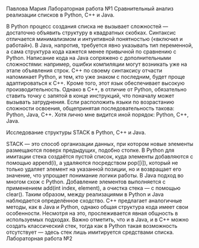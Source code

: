 Павлова Мария 
Лабораторная работа №1
Сравнительный анализ реализации списков в Python, C++ и Java.

В Python процесс создания списка не вызывает сложностей — достаточно объявить структуру в квадратных скобках. Синтаксис отличается минимализмом и интуитивной понятностью («включил и работай»). В Java, напротив, требуется явно указывать тип переменной, а сама структура кода кажется менее привычной по сравнению с Python. Написание кода на Java сопряжено с дополнительными сложностями: например, ошибки компиляции могут возникать уже на этапе объявления строк. C++ по своему синтаксису отчасти напоминает Python, и тем, кто уже знаком с последним, будет проще адаптироваться к C++. Кроме того, этот язык обеспечивает высокую производительность. Однако в C++, в отличие от Python, обязательно ставить точку с запятой в конце инструкций, что поначалу может вызывать затруднения. Если расположить языки по возрастанию сложности освоения, общепринятая последовательность такова: Python, Java, C++. Хотя лично мне видится иной порядок: Python, C++, Java.

Исследование структуры STACK в Python, C++ и Java.

STACK — это способ организации данных, при котором новые элементы размещаются поверх предыдущих, подобно стопке. В Python для имитации стека создаётся пустой список, куда элементы добавляются с помощью append(i), а удаляются посредством pop([i]), который не только удаляет элемент на указанной позиции, но и возвращает его значение, что упрощает понимание логики работы. В Java подход во многом схож с Python. Добавление элементов выполняется с применением add(int index, element), а очистка стека — с помощью clear(). Таким образом, между реализациями в Python и Java наблюдается определённое сходство. C++ предлагает аналогичные методы, как в Java и Python, однако общая структура кода имеет свои особенности. Несмотря на это, прослеживается явная общность в используемых подходах. Важно отметить, что и в Java, и в C++ можно создать классический стек, тогда как в Python такая возможность отсутствует — здесь стек лишь имитируется средствами списка.
Лабораторная работа №2
